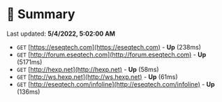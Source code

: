 # 📖 Summary
Last updated: **5/4/2022, 5:02:00 AM**

- `GET` [https://eseqtech.com](https://eseqtech.com) - **Up** (238ms)
- `GET` [http://forum.eseqtech.com](http://forum.eseqtech.com) - **Up** (5171ms)
- `GET` [http://hexp.net](http://hexp.net) - **Up** (58ms)
- `GET` [http://ws.hexp.net](http://ws.hexp.net) - **Up** (61ms)
- `GET` [http://eseqtech.com/infoline](http://eseqtech.com/infoline) - **Up** (136ms)
